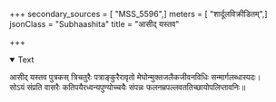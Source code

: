 +++
secondary_sources = [ "MSS_5596",]
meters = [ "शार्दूलविक्रीडितम्",]
jsonClass = "Subhaashita"
title = "आसीद् यस्तव"

+++

<details open><summary>Text</summary>

आसीद् यस्तव पुत्रकस् त्रिचतुरैः पत्राङ्कुरैरावृतो मेघोन्मुक्तजलैकजीवनविधिः सन्मार्गलब्धास्पदः।  
सोऽयं संप्रति वासरैः कतिपयैरध्वन्यपुण्योच्चयैः संपन्नः फलनम्रपल्लवततिच्छायोपलिप्तावनिः॥
</details>
